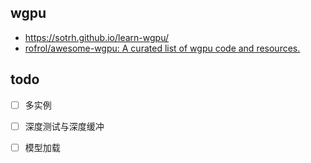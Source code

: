 ## wgpu

- https://sotrh.github.io/learn-wgpu/
- [rofrol/awesome-wgpu: A curated list of wgpu code and resources.](https://github.com/rofrol/awesome-wgpu)

## todo

- [ ] 多实例
- [ ] 深度测试与深度缓冲
- [ ] 模型加载

